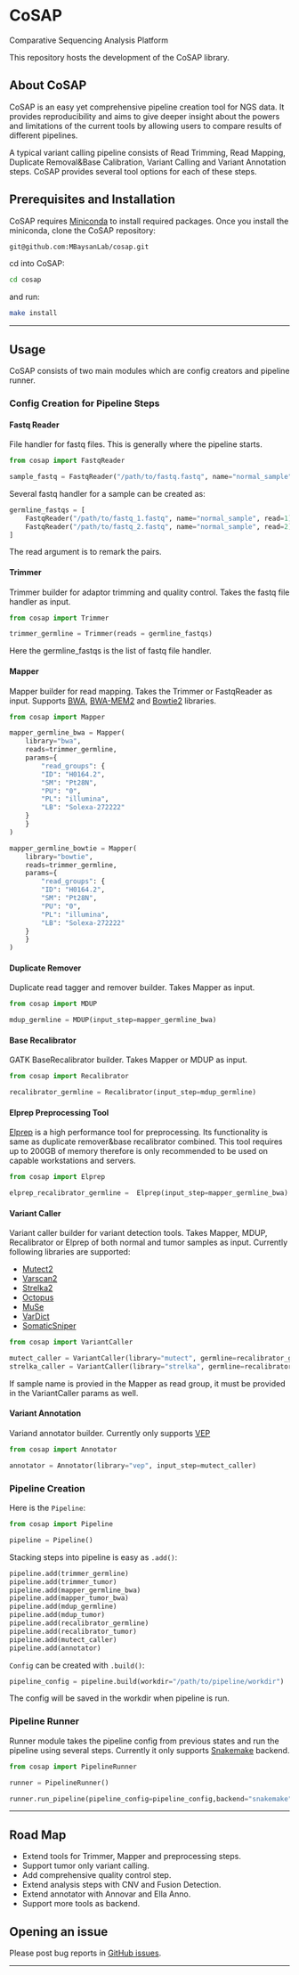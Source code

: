 # CoSAP
Comparative Sequencing Analysis Platform

This repository hosts the development of the CoSAP library.

## About CoSAP

CoSAP is an easy yet comprehensive pipeline creation tool for NGS data. It provides reproducibility and aims to give deeper insight about the powers and limitations of the current tools by
allowing users to compare results of different pipelines.

A typical variant calling pipeline consists of Read Trimming, Read Mapping, Duplicate Removal&Base Calibration, Variant Calling and Variant Annotation steps.
CoSAP provides several tool options for each of these steps.


## Prerequisites and Installation

CoSAP requires [Miniconda](https://docs.conda.io/en/latest/miniconda.html) to install required packages.
Once you install the miniconda,
clone the CoSAP repository:
```bash
git@github.com:MBaysanLab/cosap.git
```
cd into CoSAP:
```bash
cd cosap
```
and run: 
```bash
make install
```
---

## Usage

CoSAP consists of two main modules which are config creators and pipeline runner.

### Config Creation for Pipeline Steps

#### Fastq Reader
File handler for fastq files. This is generally where the pipeline starts.
```python 
from cosap import FastqReader

sample_fastq = FastqReader("/path/to/fastq.fastq", name="normal_sample")
```

Several fastq handler for a sample can be created as:
```python
germline_fastqs = [
    FastqReader("/path/to/fastq_1.fastq", name="normal_sample", read=1)
    FastqReader("/path/to/fastq_2.fastq", name="normal_sample", read=2)
]
```
The read argument is to remark the pairs.

#### Trimmer
Trimmer builder for adaptor trimming and quality control.
Takes the fastq file handler as input.

```python
from cosap import Trimmer

trimmer_germline = Trimmer(reads = germline_fastqs)
```
Here the germline_fastqs is the list of fastq file handler.

#### Mapper
Mapper builder for read mapping. Takes the Trimmer or FastqReader as input.
Supports [BWA](https://github.com/lh3/bwa), [BWA-MEM2](https://github.com/bwa-mem2/bwa-mem2) and [Bowtie2](https://github.com/BenLangmead/bowtie2) libraries.



```python
from cosap import Mapper

mapper_germline_bwa = Mapper(
    library="bwa",
    reads=trimmer_germline,
    params={
        "read_groups": {
        "ID": "H0164.2",
        "SM": "Pt28N",
        "PU": "0",
        "PL": "illumina",
        "LB": "Solexa-272222"
    }
    }
)

mapper_germline_bowtie = Mapper(
    library="bowtie",
    reads=trimmer_germline,
    params={
        "read_groups": {
        "ID": "H0164.2",
        "SM": "Pt28N",
        "PU": "0",
        "PL": "illumina",
        "LB": "Solexa-272222"
    }
    }
)

```

#### Duplicate Remover
Duplicate read tagger and remover builder. Takes Mapper as input.
```python
from cosap import MDUP

mdup_germline = MDUP(input_step=mapper_germline_bwa)
```

#### Base Recalibrator
GATK BaseRecalibrator builder. Takes Mapper or MDUP as input.
```python 
from cosap import Recalibrator

recalibrator_germline = Recalibrator(input_step=mdup_germline)
```

#### Elprep Preprocessing Tool
[Elprep](https://github.com/ExaScience/elprep) is a high performance tool for preprocessing.
Its functionality is same as duplicate remover&base recalibrator combined.
This tool requires up to 200GB of memory therefore is only recommended to be used on capable workstations and servers.

```python
from cosap import Elprep

elprep_recalibrator_germline =  Elprep(input_step=mapper_germline_bwa)
```

#### Variant Caller
Variant caller builder for variant detection tools. Takes Mapper, MDUP, Recalibrator or Elprep of both normal and tumor samples as input.
Currently following libraries are supported:
 - [Mutect2](https://gatk.broadinstitute.org/hc/en-us/articles/360046788432-Mutect2)
 - [Varscan2](http://varscan.sourceforge.net/)
 - [Strelka2](https://github.com/Illumina/strelka)
 - [Octopus](https://github.com/luntergroup/octopus)
 - [MuSe](https://github.com/danielfan/MuSE)
 - [VarDict](https://github.com/AstraZeneca-NGS/VarDict)
 - [SomaticSniper](https://github.com/genome/somatic-sniper)

```python
from cosap import VariantCaller

mutect_caller = VariantCaller(library="mutect", germline=recalibrator_germline, tumor=recalibrator_tumor, params={"germline_sample_name":"Pt28N"}))
strelka_caller = VariantCaller(library="strelka", germline=recalibrator_germline, tumor=recalibrator_tumor, params={"germline_sample_name":"Pt28N"}))
```
If sample name is provied in the Mapper as read group, it must be provided in the VariantCaller params as well.

#### Variant Annotation
Variand annotator builder. Currently only supports [VEP](https://www.ensembl.org/info/docs/tools/vep/index.html)
```python
from cosap import Annotator

annotator = Annotator(library="vep", input_step=mutect_caller)
```

### Pipeline Creation
Here is the `Pipeline`:
```python
from cosap import Pipeline

pipeline = Pipeline()
```

Stacking steps into pipeline is easy as `.add()`:
```python
pipeline.add(trimmer_germline)
pipeline.add(trimmer_tumor)
pipeline.add(mapper_germline_bwa)
pipeline.add(mapper_tumor_bwa)
pipeline.add(mdup_germline)
pipeline.add(mdup_tumor)
pipeline.add(recalibrator_germline)
pipeline.add(recalibrator_tumor)
pipeline.add(mutect_caller)
pipeline.add(annotator)
```

`Config` can be created with `.build()`:
```python
pipeline_config = pipeline.build(workdir="/path/to/pipeline/workdir")
```
The config will be saved in the workdir when pipeline is run.

### Pipeline Runner
Runner module takes the pipeline config from previous states and run the pipeline using several steps. Currently it only supports [Snakemake](https://snakemake.readthedocs.io/en/stable/) backend.

```python
from cosap import PipelineRunner

runner = PipelineRunner()

runner.run_pipeline(pipeline_config=pipeline_config,backend="snakemake")
```
---
## Road Map
 - Extend tools for Trimmer, Mapper and preprocessing steps.
 - Support tumor only variant calling.
 - Add comprehensive quality control step.
 - Extend analysis steps with CNV and Fusion Detection.
 - Extend annotator with Annovar and Ella Anno.
 - Support more tools as backend.


## Opening an issue

Please post bug reports
in [GitHub issues](https://github.com/MBaysanLab/cosap/issues).


---
